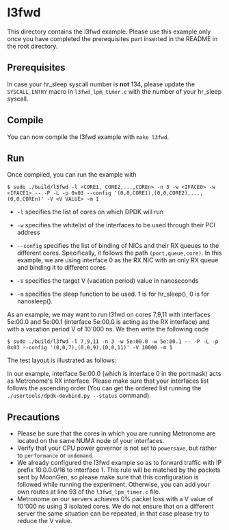 # l3fwd
This directory contains the l3fwd example. Please use this example only once you have completed the prerequisites part inserted in the README in the root directory.
## Prerequisites
In case your hr_sleep syscall number is **not** 134, please update the ```SYSCALL_ENTRY``` macro in ```l3fwd_lpm_timer.c``` with the number of your hr_sleep syscall.
## Compile
You can now compile the l3fwd example with ```make l3fwd```.
## Run
Once compiled, you can run the example with
```(bash)
$ sudo ./build/l3fwd -l <CORE1, CORE2,...,COREn> -n 3 -w <IFACE0> -w <IFACE1> -- -P -L -p 0x03 --config '(0,0,CORE1),(0,0,CORE2),...,(0,0,COREn)' -V <V VALUE> -m 1
```
* ```-l``` specifies the list of cores on which DPDK will run

* ```-w``` specifies the whitelist of the interfaces to be used through their PCI address

* ```--config``` specifies the list of binding of NICs and their RX queues to the different cores. Specifically, it follows the path `(port,queue,core)`. In this example, we are using interface 0 as the RX NIC with an only RX queue and binding it to different cores

* ```-V``` specifies the target V (vacation period) value in nanoseconds

* ```-m``` specifies the sleep function to be used. 1 is for hr_sleep(), 0 is for nanosleep().

As an example, we may want to run l3fwd on cores 7,9,11 with interfaces 5e:00.0 and 5e:00.1 (interface 5e:00.0 is acting as the RX interface) and with a vacation period V of 10'000 ns. We then write the following code
```(bash)
$ sudo ./build/l3fwd -l 7,9,11 -n 3 -w 5e:00.0 -w 5e:00.1 -- -P -L -p 0x03 --config '(0,0,7),(0,0,9),(0,0,11)' -V 10000 -m 1
```
The test layout is illustrated as follows:

In our example, interface 5e:00.0 (which is interface 0 in the portmask) acts as Metronome's RX interface. Please make sure that your interfaces list follows the ascending order (You can get the ordered list running the ```./usertools/dpdk-devbind.py --status``` command).
## Precautions
* Please be sure that the cores in which you are running Metronome are located on the same NUMA node of your interfaces.
* Verify that your CPU power governor is not set to ```powersave```, but rather to  ```performance``` or ```ondemand```.
* We already configured the l3fwd example so as to forward traffic with IP prefix 10.0.0.0/16 to interface 1. This rule will be matched by the packets sent by MoonGen, so please make sure that this configuration is followed while running the experiment. Otherwise, you can add your own routes at line 93 of the ```l3fwd_lpm_timer.c``` file.
* Metronome on our servers achieves 0% packet loss with a V value of 10'000 ns using 3 isolated cores. We do not ensure that on a different server the same situation can be repeated, in that case please try to reduce the V value.
